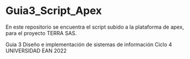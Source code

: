 # Guia3_Script_Apex


En este repositorio se encuentra el script subido a la plataforma de apex, para el proyecto TERRA SAS.

Guia 3 Diseño e implementación de sistemas de información Ciclo 4
UNIVERSIDAD EAN 2022
